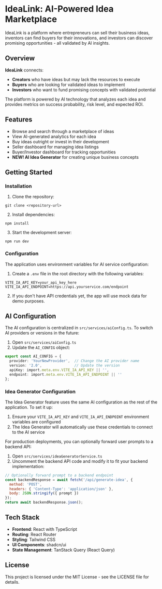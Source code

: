 
# IdeaLink: AI-Powered Idea Marketplace

IdeaLink is a platform where entrepreneurs can sell their business ideas, inventors can find buyers for their innovations, and investors can discover promising opportunities - all validated by AI insights.

## Overview

**IdeaLink** connects:
- **Creators** who have ideas but may lack the resources to execute
- **Buyers** who are looking for validated ideas to implement
- **Investors** who want to fund promising concepts with validated potential

The platform is powered by AI technology that analyzes each idea and provides metrics on success probability, risk level, and expected ROI.

## Features

- Browse and search through a marketplace of ideas
- View AI-generated analytics for each idea
- Buy ideas outright or invest in their development
- Seller dashboard for managing idea listings
- Buyer/Investor dashboard for tracking opportunities
- **NEW! AI Idea Generator** for creating unique business concepts

## Getting Started

### Installation

1. Clone the repository:
```
git clone <repository-url>
```

2. Install dependencies:
```
npm install
```

3. Start the development server:
```
npm run dev
```

### Configuration

The application uses environment variables for AI service configuration:

1. Create a `.env` file in the root directory with the following variables:
```
VITE_IA_API_KEY=your_api_key_here
VITE_IA_API_ENDPOINT=https://api.yourservice.com/endpoint
```

2. If you don't have API credentials yet, the app will use mock data for demo purposes.

## AI Configuration

The AI configuration is centralized in `src/services/aiConfig.ts`. To switch AI providers or versions in the future:

1. Open `src/services/aiConfig.ts`
2. Update the `AI_CONFIG` object:
```typescript
export const AI_CONFIG = {
  provider: 'YourNewProvider',  // Change the AI provider name
  version: '2.0',               // Update the version
  apiKey: import.meta.env.VITE_IA_API_KEY || '',
  endpoint: import.meta.env.VITE_IA_API_ENDPOINT || ''
};
```

### Idea Generator Configuration

The Idea Generator feature uses the same AI configuration as the rest of the application. To set it up:

1. Ensure your `VITE_IA_API_KEY` and `VITE_IA_API_ENDPOINT` environment variables are configured
2. The Idea Generator will automatically use these credentials to connect to the AI service

For production deployments, you can optionally forward user prompts to a backend API:

1. Open `src/services/ideaGeneratorService.ts`
2. Uncomment the backend API code and modify it to fit your backend implementation:
```javascript
// Optionally forward prompt to a backend endpoint
const backendResponse = await fetch('/api/generate-idea', {
  method: 'POST',
  headers: { 'Content-Type': 'application/json' },
  body: JSON.stringify({ prompt })
});
return await backendResponse.json();
```

## Tech Stack

- **Frontend**: React with TypeScript
- **Routing**: React Router
- **Styling**: Tailwind CSS
- **UI Components**: shadcn/ui
- **State Management**: TanStack Query (React Query)

## License

This project is licensed under the MIT License - see the LICENSE file for details.
